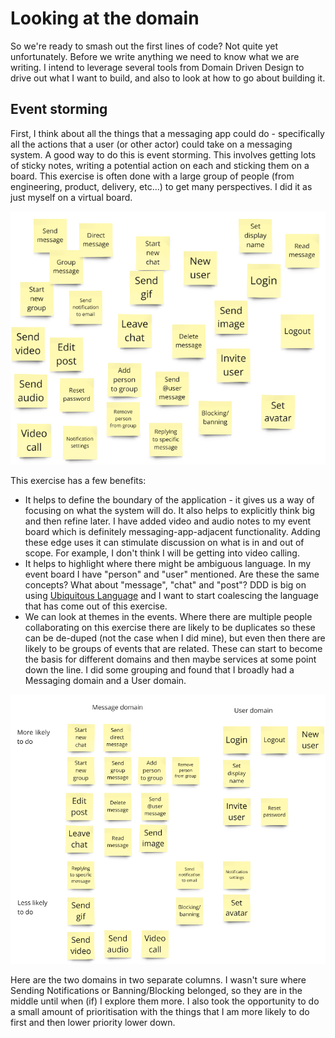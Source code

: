 # Looking at the domain

So we're ready to smash out the first lines of code? Not quite yet unfortunately. Before we write anything we need to know what we are writing. I intend to leverage several tools from Domain Driven Design to drive out what I want to build, and also to look at how to go about building it.

## Event storming

First, I think about all the things that a messaging app could do - specifically all the actions that a user (or other actor) could take on a messaging system. A good way to do this is event storming. This involves getting lots of sticky notes, writing a potential action on each and sticking them on a board. This exercise is often done with a large group of people (from engineering, product, delivery, etc...) to get many perspectives. I did it as just myself on a virtual board.

![Event storming board](./images/03-eventStorming.png)

This exercise has a few benefits:

- It helps to define the boundary of the application - it gives us a way of focusing on what the system will do. It also helps to explicitly think big and then refine later. I have added video and audio notes to my event board which is definitely messaging-app-adjacent functionality. Adding these edge uses it can stimulate discussion on what is in and out of scope. For example, I don't think I will be getting into video calling.
- It helps to highlight where there might be ambiguous language. In my event board I have "person" and "user" mentioned. Are these the same concepts? What about "message", "chat" and "post"? DDD is big on using [Ubiquitous Language](https://martinfowler.com/bliki/UbiquitousLanguage.html) and I want to start coalescing the language that has come out of this exercise.
- We can look at themes in the events. Where there are multiple people collaborating on this exercise there are likely to be duplicates so these can be de-duped (not the case when I did mine), but even then there are likely to be groups of events that are related. These can start to become the basis for different domains and then maybe services at some point down the line. I did some grouping and found that I broadly had a Messaging domain and a User domain.

![Subdomains](./images/03-subdomains.png)

Here are the two domains in two separate columns. I wasn't sure where Sending Notifications or Banning/Blocking belonged, so they are in the middle until when (if) I explore them more. I also took the opportunity to do a small amount of prioritisation with the things that I am more likely to do first and then lower priority lower down.
